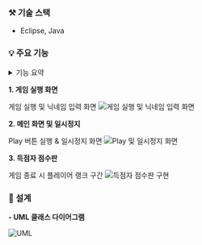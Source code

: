 ### ⚒️ 기술 스택
- Eclipse, Java

### 💡 주요 기능 

<details>
<summary>기능 요약</summary>
 
게임 실행 페이지 구현 (Play 버튼 & 득점자 점수판 & 게임 방법 설명)
Play 버튼 클릭 시 게임 진행
테트리스 블록, 회전, 타이밍, 그래픽 등 구현
사용자가 원하는 닉네임 설정 및 랭킹 등록

</details>


 **1. 게임 실행 화면**  
 
게임 실행 및 닉네임 입력 화면
 ![게임 실행 및 닉네임 입력 화면](https://github.com/user-attachments/assets/61d6bfb3-5c44-40da-9802-93b959d74792)

 
 **2. 메인 화면 및 일시정지**  

 Play 버튼 실행 & 일시정지 화면
 ![Play 및 일시정지 화면](https://github.com/user-attachments/assets/de2a9c76-22fd-4ef0-92ba-53e1acb8903f)

 

 **3. 득점자 점수판**  

게임 종료 시 플레이어 랭크 구간
![득점자 점수판 구현](https://github.com/user-attachments/assets/92b75822-7494-4810-a4ba-44ca5eb658ed)



### 📍 설계

**- UML 클래스 다이어그램**

![UML](https://github.com/user-attachments/assets/a23e9e33-6946-43e0-a0e4-14c3ce3c20af)

